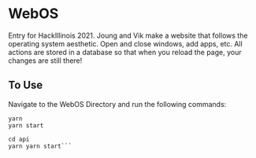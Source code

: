 # WebOS
Entry for HackIllinois 2021. Joung and Vik make a website that follows the operating system aesthetic. Open and close windows, add apps, etc. All actions are stored in a database so that when you reload the page, your changes are still there!

## To Use
Navigate to the WebOS Directory and run the following commands:  
```cd client  
yarn  
yarn start  
   
cd api   
yarn yarn start```
